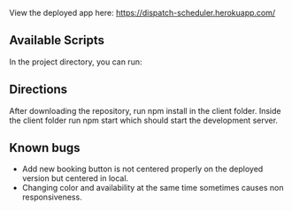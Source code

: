 View the deployed app here: https://dispatch-scheduler.herokuapp.com/

## Available Scripts

In the project directory, you can run:

## Directions

After downloading the repository, run npm install in the client folder.
Inside the client folder run npm start which should start the development server.

## Known bugs

- Add new booking button is not centered properly on the deployed version but centered in local.
- Changing color and availability at the same time sometimes causes non responsiveness.
